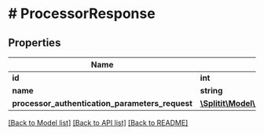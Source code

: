# # ProcessorResponse

## Properties

Name | Type | Description | Notes
------------ | ------------- | ------------- | -------------
**id** | **int** |  |
**name** | **string** |  |
**processor_authentication_parameters_request** | [**\Splitit\Model\ProcessorAuthenticationParametersRequest[]**](ProcessorAuthenticationParametersRequest.md) |  |

[[Back to Model list]](../../README.md#models) [[Back to API list]](../../README.md#endpoints) [[Back to README]](../../README.md)
